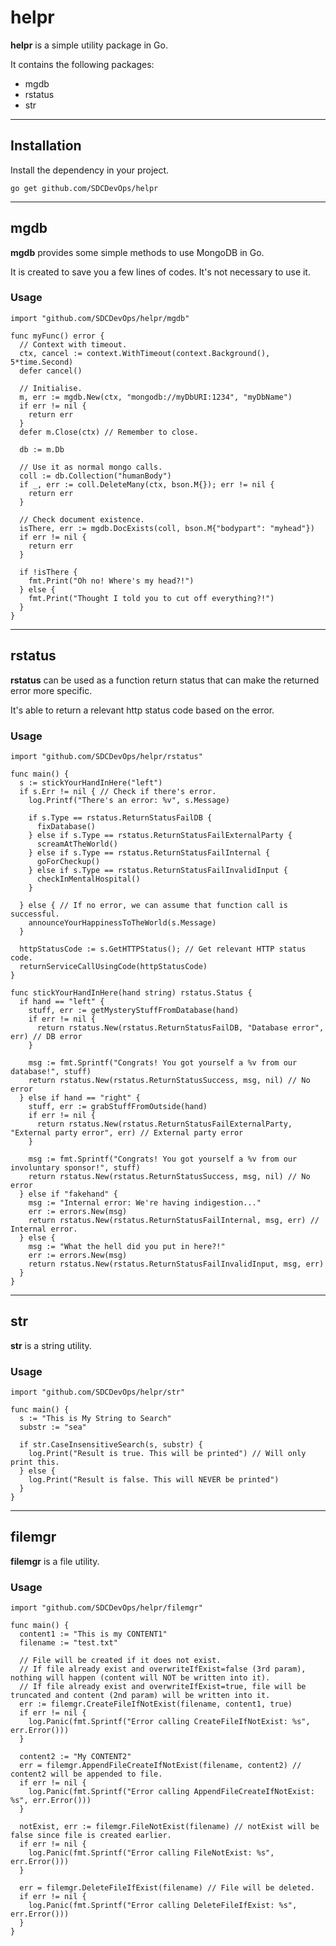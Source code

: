 # helpr
**helpr** is a simple utility package in Go.

It contains the following packages:  
* mgdb  
* rstatus
* str

---
## Installation

Install the dependency in your project.

    go get github.com/SDCDevOps/helpr

---
## mgdb

**mgdb** provides some simple methods to use MongoDB in Go. 

It is created to save you a few lines of codes. It's not necessary to use it.

### Usage

    import "github.com/SDCDevOps/helpr/mgdb"
    
    func myFunc() error {
      // Context with timeout.
      ctx, cancel := context.WithTimeout(context.Background(), 5*time.Second)
      defer cancel()
      
      // Initialise.
      m, err := mgdb.New(ctx, "mongodb://myDbURI:1234", "myDbName")
      if err != nil {
        return err
      }
      defer m.Close(ctx) // Remember to close.
      
      db := m.Db
      
      // Use it as normal mongo calls.
      coll := db.Collection("humanBody")
      if _, err := coll.DeleteMany(ctx, bson.M{}); err != nil {
        return err
      }
      
      // Check document existence.
      isThere, err := mgdb.DocExists(coll, bson.M{"bodypart": "myhead"})
      if err != nil {
        return err
      }
      
      if !isThere {
        fmt.Print("Oh no! Where's my head?!")
      } else {
        fmt.Print("Thought I told you to cut off everything?!")
      }
    }

---
## rstatus

**rstatus** can be used as a function return status that can make the returned error more specific.

It's able to return a relevant http status code based on the error.

### Usage

    import "github.com/SDCDevOps/helpr/rstatus"

    func main() {
      s := stickYourHandInHere("left")
      if s.Err != nil { // Check if there's error.
        log.Printf("There's an error: %v", s.Message)
        
        if s.Type == rstatus.ReturnStatusFailDB {
          fixDatabase()
        } else if s.Type == rstatus.ReturnStatusFailExternalParty {
          screamAtTheWorld()
        } else if s.Type == rstatus.ReturnStatusFailInternal {
          goForCheckup()
        } else if s.Type == rstatus.ReturnStatusFailInvalidInput {
          checkInMentalHospital()
        }
        
      } else { // If no error, we can assume that function call is successful.
        announceYourHappinessToTheWorld(s.Message)
      }
      
      httpStatusCode := s.GetHTTPStatus(); // Get relevant HTTP status code.
      returnServiceCallUsingCode(httpStatusCode)
    }

    func stickYourHandInHere(hand string) rstatus.Status {
      if hand == "left" {
        stuff, err := getMysteryStuffFromDatabase(hand)
        if err != nil {
          return rstatus.New(rstatus.ReturnStatusFailDB, "Database error", err) // DB error
        }
        
        msg := fmt.Sprintf("Congrats! You got yourself a %v from our database!", stuff)
        return rstatus.New(rstatus.ReturnStatusSuccess, msg, nil) // No error
      } else if hand == "right" {
        stuff, err := grabStuffFromOutside(hand)
        if err != nil {
          return rstatus.New(rstatus.ReturnStatusFailExternalParty, "External party error", err) // External party error
        }
        
        msg := fmt.Sprintf("Congrats! You got yourself a %v from our involuntary sponsor!", stuff)
        return rstatus.New(rstatus.ReturnStatusSuccess, msg, nil) // No error
      } else if "fakehand" {
        msg := "Internal error: We're having indigestion..."
        err := errors.New(msg)
        return rstatus.New(rstatus.ReturnStatusFailInternal, msg, err) // Internal error.
      } else {
        msg := "What the hell did you put in here?!"
        err := errors.New(msg)
        return rstatus.New(rstatus.ReturnStatusFailInvalidInput, msg, err)
      }
    }


---
## str

**str** is a string utility.

### Usage

    import "github.com/SDCDevOps/helpr/str"

    func main() {
      s := "This is My String to Search"
      substr := "sea"

      if str.CaseInsensitiveSearch(s, substr) {
        log.Print("Result is true. This will be printed") // Will only print this.
      } else { 
        log.Print("Result is false. This will NEVER be printed")
      }
    }


---
## filemgr

**filemgr** is a file utility.

### Usage

    import "github.com/SDCDevOps/helpr/filemgr"

    func main() {
      content1 := "This is my CONTENT1"
      filename := "test.txt"

      // File will be created if it does not exist. 
      // If file already exist and overwriteIfExist=false (3rd param), nothing will happen (content will NOT be written into it).
      // If file already exist and overwriteIfExist=true, file will be truncated and content (2nd param) will be written into it.
      err := filemgr.CreateFileIfNotExist(filename, content1, true) 
      if err != nil {
        log.Panic(fmt.Sprintf("Error calling CreateFileIfNotExist: %s", err.Error()))
      }

      content2 := "My CONTENT2"
      err = filemgr.AppendFileCreateIfNotExist(filename, content2) // content2 will be appended to file.
      if err != nil {
        log.Panic(fmt.Sprintf("Error calling AppendFileCreateIfNotExist: %s", err.Error()))
      }
      
      notExist, err := filemgr.FileNotExist(filename) // notExist will be false since file is created earlier.
      if err != nil {
        log.Panic(fmt.Sprintf("Error calling FileNotExist: %s", err.Error()))
      }
      
      err = filemgr.DeleteFileIfExist(filename) // File will be deleted.
      if err != nil {
        log.Panic(fmt.Sprintf("Error calling DeleteFileIfExist: %s", err.Error()))
      }
    }
